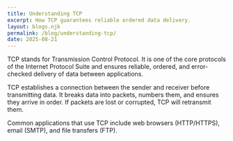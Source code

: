 ```yaml
---
title: Understanding TCP
excerpt: How TCP guarantees reliable ordered data delivery.
layout: blogs.njk
permalink: /blog/understanding-tcp/
date: 2025-08-21
---
```


TCP stands for Transmission Control Protocol. It is one of the core protocols of the Internet Protocol Suite and ensures reliable, ordered, and error-checked delivery of data between applications.

TCP establishes a connection between the sender and receiver before transmitting data. It breaks data into packets, numbers them, and ensures they arrive in order. If packets are lost or corrupted, TCP will retransmit them.

Common applications that use TCP include web browsers (HTTP/HTTPS), email (SMTP), and file transfers (FTP).
